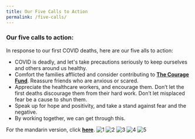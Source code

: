 ```yaml
---
title: Our Five Calls to Action
permalink: /five-calls/
---
```


### Our five calls to action:

In response to our first COVID deaths, here are our five alls to action:
- COVID is deadly, and let's take precautions seriously to keep ourselves and others around us healthy.
- Comfort the families afflicted and consider contributing to **[The Courage Fund](https://www.giving.sg/community-chest/thecouragefund)**. Reassure friends who are anxious or scared.
- Appreciate the healthcare workers, and encourage them. Don’t let the first deaths discourage them from their hard work. Don’t let misplaced fear be a cause to shun them. 
- Speak up for hope and positivity, and take a stand against fear and the negative. 
- By working together, we can get through this.

For the mandarin version, click **[here](/five-calls-chi/)**. 
![1](/images/GUM-01/1.jpg)
![2](/images/GUM-01/2.jpg)
![3](/images/GUM-01/3.jpg)
![4](/images/GUM-01/4.jpg)
![5](/images/GUM-01/5.jpg)

